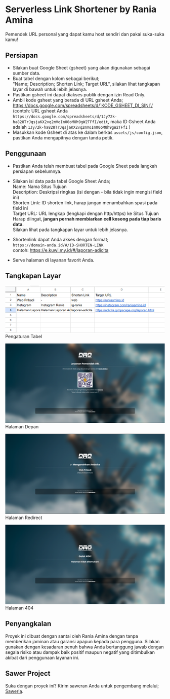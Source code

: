 # Serverless Link Shortener by Rania Amina
Pemendek URL personal yang dapat kamu host sendiri dan pakai suka-suka kamu!



## Persiapan
- Silakan buat Google Sheet (gsheet) yang akan digunakan sebagai sumber data.
- Buat tabel dengan kolom sebagai berikut; <br>
"Name; Description; Shorten Link; Target URL", silakan lihat tangkapan layar di bawah untuk lebih jelasnya.
- Pastikan gsheet ini dapat diakses publik dengan izin Read Only.
- Ambil kode gsheet yang berada di URL gsheet Anda; https://docs.google.com/spreadsheets/d/`KODE_GSHEET_DI_SINI`/ (contoh: URL gsheet Anda `https://docs.google.com/spreadsheets/d/1Jy72k-ha828TrJqsjaKX2vq2mVoIm00oMUh9gW2TFfI/edit`, maka ID Gsheet Anda adalah `1Jy72k-ha828TrJqsjaKX2vq2mVoIm00oMUh9gW2TFfI` )
- Masukkan kode Gsheet di atas ke dalam berkas `assets/js/config.json`, pastikan Anda mengapitnya dengan tanda petik.

## Penggunaan
- Pastikan Anda telah membuat tabel pada Google Sheet pada langkah persiapan sebelumnya.
- Silakan isi data pada tabel Google Sheet Anda; </br> 
    Name: Nama Situs Tujuan </br>
    Description: Deskripsi ringkas (isi dengan - bila tidak ingin mengisi field ini) </br>
    Shorten Link: ID shorten link, harap jangan menambahkan spasi pada field ini </br>
    Target URL: URL lengkap (lengkapi dengan http/https) ke Situs Tujuan <br>
    Harap diingat, __jangan pernah membiarkan cell kosong pada tiap baris data__. <br>
    Silakan lihat pada tangkapan layar untuk lebih jelasnya.
- Shortenlink dapat Anda akses dengan format; <br>
    `https://domain-anda.id/#/ID-SHORTEN-LINK` <br>
    contoh: https://e.kuwi.my.id/#/laporan-adicita

- Serve halaman di layanan favorit Anda.


## Tangkapan Layar

![Pengaturan Tabel](screenshots/table.png)
Pengaturan Tabel

![Halaman Depan](screenshots/home.png)
Halaman Depan

![Halaman Redirect](screenshots/redirect.png)
Halaman Redirect

![Halaman 404](screenshots/404.png)
Halaman 404


## Penyangkalan
Proyek ini dibuat dengan santai oleh Rania Amina dengan tanpa memberikan jaminan atau garansi apapun kepada para pengguna. Silakan gunakan dengan kesadaran penuh bahwa Anda bertanggung jawab dengan segala risiko atau dampak baik positif maupun negatif yang ditimbulkan akibat dari penggunaan layanan ini.

## Sawer Project
Suka dengan proyek ini? Kirim saweran Anda untuk pengembang melalui; [Saweria](https://saweria.co/raniaamina).
